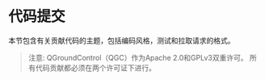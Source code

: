 # 代码提交

本节包含有关贡献代码的主题，包括编码风格，测试和拉取请求的格式。

> 注意: QGroundControl（QGC）作为Apache 2.0和GPLv3双重许可。 所有代码贡献都必须在两个许可证下进行。
